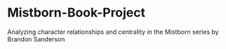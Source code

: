 # Mistborn-Book-Project
Analyzing character relationships and centrality in the Mistborn series by Brandon Sanderson
